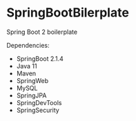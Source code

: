 # SpringBootBilerplate

Spring Boot 2 boilerplate

Dependencies:

* SpringBoot 2.1.4
* Java 11
* Maven
* SpringWeb
* MySQL
* SpringJPA
* SpringDevTools
* SpringSecurity